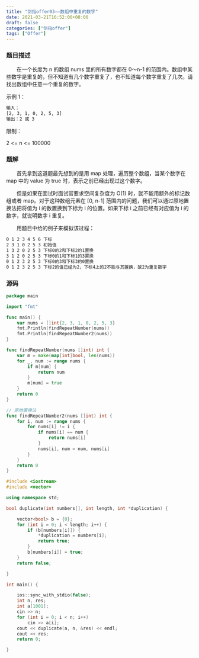 ```yaml
---
title: "剑指offer03——数组中重复的数字"
date: 2021-03-21T16:52:00+08:00
draft: false
categories: ["剑指offer"]
tags: ["Offer"]
---
```


### 题目描述

　　在一个长度为 n 的数组 nums 里的所有数字都在 0～n-1 的范围内。数组中某些数字是重复的，但不知道有几个数字重复了，也不知道每个数字重复了几次。请找出数组中任意一个重复的数字。

示例 1：

```bash
输入：
[2, 3, 1, 0, 2, 5, 3]
输出：2 或 3 
```

限制：

2 <= n <= 100000

### 题解

　　首先拿到这道题最先想到的是用 map 处理，遍历整个数组，当某个数字在 map 中的 value 为 true 时，表示之前已经出现过这个数字。

　　但是如果在面试时面试官要求空间复杂度为 O(1) 时，就不能用额外的标记数组或者 map。对于这种数组元素在 [0, n-1] 范围内的问题，我们可以通过原地置换法把将值为 i 的数置换到下标为 i 的位置。如果下标 i 之前已经有对应值为 i 的数字，就说明数字 i 重复。

　　用题目中给的例子来模拟该过程：

```bash
0 1 2 3 4 5 6 下标
2 3 1 0 2 5 3 初始值
1 3 2 0 2 5 3 下标0的2和下标2的1置换
3 1 2 0 2 5 3 下标0的1和下标1的3置换
0 1 2 3 2 5 3 下标0的3和下标3的0置换
0 1 2 3 2 5 3 下标2的值已经为2，下标4上的2不能与其置换，故2为重复数字
```

### 源码

```go
package main

import "fmt"

func main() {
	var nums = []int{2, 3, 1, 0, 2, 5, 3}
	fmt.Println(findRepeatNumber(nums))
	fmt.Println(findRepeatNumber2(nums))
}

func findRepeatNumber(nums []int) int {
	var m = make(map[int]bool, len(nums))
	for _, num := range nums {
		if m[num] {
			return num
		}
		m[num] = true
	}
	return 0
}

// 原地置换法
func findRepeatNumber2(nums []int) int {
	for i, num := range nums {
		for nums[i] != i {
			if nums[i] == num {
				return nums[i]
			}
			nums[i], num = num, nums[i]
		}
	}
	return 0
}
```

```c++
#include <iostream>
#include <vector>

using namespace std; 

bool duplicate(int numbers[], int length, int *duplication) {

    vector<bool> b = {0};
    for (int i = 0; i < length; i++) {
        if (b[numbers[i]]) {
            *duplication = numbers[i];
            return true;
        }
        b[numbers[i]] = true;
    }
    return false;

}

int main() {

    ios::sync_with_stdio(false);
    int n, res;
    int a[1001];
    cin >> n;
    for (int i = 0; i < n; i++)
        cin >> a[i];
    cout << duplicate(a, n, &res) << endl;
    cout << res;
    return 0;

}
```

